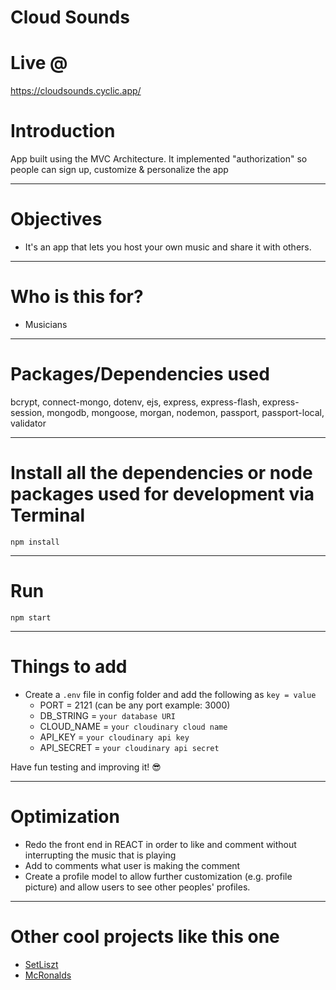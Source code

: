 # Cloud Sounds


# Live @

https://cloudsounds.cyclic.app/

# Introduction

App built using the MVC Architecture. It implemented "authorization" so people can sign up, customize & personalize the app 

---

# Objectives

- It's an app that lets you host your own music and share it with others.

---

# Who is this for? 

- Musicians 

---

# Packages/Dependencies used 

bcrypt, connect-mongo, dotenv, ejs, express, express-flash, express-session, mongodb, mongoose, morgan, nodemon, passport, passport-local, validator

---

# Install all the dependencies or node packages used for development via Terminal

`npm install` 

---

# Run

`npm start`

---

# Things to add

- Create a `.env` file in config folder and add the following as `key = value`
  - PORT = 2121 (can be any port example: 3000)
  - DB_STRING = `your database URI`
  - CLOUD_NAME = `your cloudinary cloud name`
  - API_KEY = `your cloudinary api key`
  - API_SECRET = `your cloudinary api secret`

 
 Have fun testing and improving it! 😎

---

# Optimization
  - Redo the front end in REACT in order to like and comment without interrupting the music that is playing
  - Add to comments what user is making the comment
  - Create a profile model to allow further customization (e.g. profile picture) and allow users to see other peoples' profiles.
  
  ---
  
# Other cool projects like this one
  - [SetLiszt](https://github.com/iPlayDrumsOnMyGuitar/Setliszt)
  - [McRonalds](https://github.com/iPlayDrumsOnMyGuitar/McRonalds)
  


